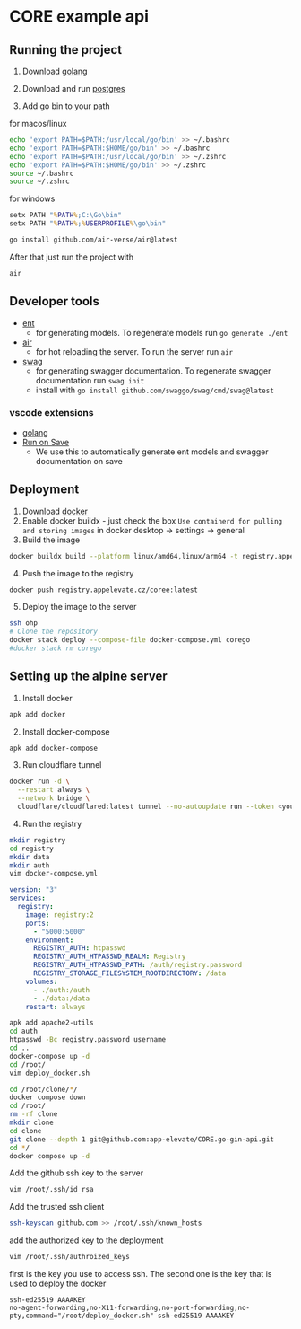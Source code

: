 # CORE example api

## Running the project

1. Download [golang](https://go.dev/dl/)

2. Download and run [postgres](https://postgresapp.com/downloads.html)

3. Add go bin to your path

for macos/linux

```bash
echo 'export PATH=$PATH:/usr/local/go/bin' >> ~/.bashrc
echo 'export PATH=$PATH:$HOME/go/bin' >> ~/.bashrc
echo 'export PATH=$PATH:/usr/local/go/bin' >> ~/.zshrc
echo 'export PATH=$PATH:$HOME/go/bin' >> ~/.zshrc
source ~/.bashrc
source ~/.zshrc
```

for windows

```cmd
setx PATH "%PATH%;C:\Go\bin"
setx PATH "%PATH%;%USERPROFILE%\go\bin"
```

```bash
go install github.com/air-verse/air@latest
```

After that just run the project with

```bash
air
```

## Developer tools

- [ent](https://entgo.io/docs/getting-started)
  - for generating models. To regenerate models run `go generate ./ent`
- [air](https://github.com/air-verse/air)
  - for hot reloading the server. To run the server run `air`
- [swag](https://github.com/swaggo/gin-swagger)
  - for generating swagger documentation. To regenerate swagger documentation run `swag init`
  - install with `go install github.com/swaggo/swag/cmd/swag@latest`

### vscode extensions

- [golang](https://marketplace.visualstudio.com/items?itemName=golang.go)
- [Run on Save](https://marketplace.visualstudio.com/items?itemName=emeraldwalk.RunOnSave)
  - We use this to automatically generate ent models and swagger documentation on save

## Deployment

1. Download [docker](https://docs.docker.com/get-docker/)
2. Enable docker buildx - just check the box `Use containerd for pulling and storing images` in docker desktop -> settings -> general
3. Build the image

```bash
docker buildx build --platform linux/amd64,linux/arm64 -t registry.appelevate.cz/coree:latest .
```

4. Push the image to the registry

```bash
docker push registry.appelevate.cz/coree:latest
```

5. Deploy the image to the server

```bash
ssh ohp
# Clone the repository
docker stack deploy --compose-file docker-compose.yml corego
#docker stack rm corego
```

## Setting up the alpine server

1. Install docker

```bash
apk add docker
```

2. Install docker-compose

```bash
apk add docker-compose
```

3. Run cloudflare tunnel

```bash
docker run -d \
  --restart always \
  --network bridge \
  cloudflare/cloudflared:latest tunnel --no-autoupdate run --token <your-token-here>
```

4. Run the registry

```bash
mkdir registry
cd registry
mkdir data
mkdir auth
vim docker-compose.yml
```

```yaml
version: "3"
services:
  registry:
    image: registry:2
    ports:
      - "5000:5000"
    environment:
      REGISTRY_AUTH: htpasswd
      REGISTRY_AUTH_HTPASSWD_REALM: Registry
      REGISTRY_AUTH_HTPASSWD_PATH: /auth/registry.password
      REGISTRY_STORAGE_FILESYSTEM_ROOTDIRECTORY: /data
    volumes:
      - ./auth:/auth
      - ./data:/data
    restart: always
```

```bash
apk add apache2-utils
cd auth
htpasswd -Bc registry.password username
cd ..
docker-compose up -d
cd /root/
vim deploy_docker.sh
```

```bash
cd /root/clone/*/
docker compose down
cd /root/
rm -rf clone
mkdir clone
cd clone
git clone --depth 1 git@github.com:app-elevate/CORE.go-gin-api.git
cd */
docker compose up -d
```

Add the github ssh key to the server

```bash
vim /root/.ssh/id_rsa
```

Add the trusted ssh client

```bash
ssh-keyscan github.com >> /root/.ssh/known_hosts
```

add the authorized key to the deployment

```bash
vim /root/.ssh/authroized_keys
```

first is the key you use to access ssh. The second one is the key that is used to deploy the docker

```
ssh-ed25519 AAAAKEY
no-agent-forwarding,no-X11-forwarding,no-port-forwarding,no-pty,command="/root/deploy_docker.sh" ssh-ed25519 AAAAKEY
```
